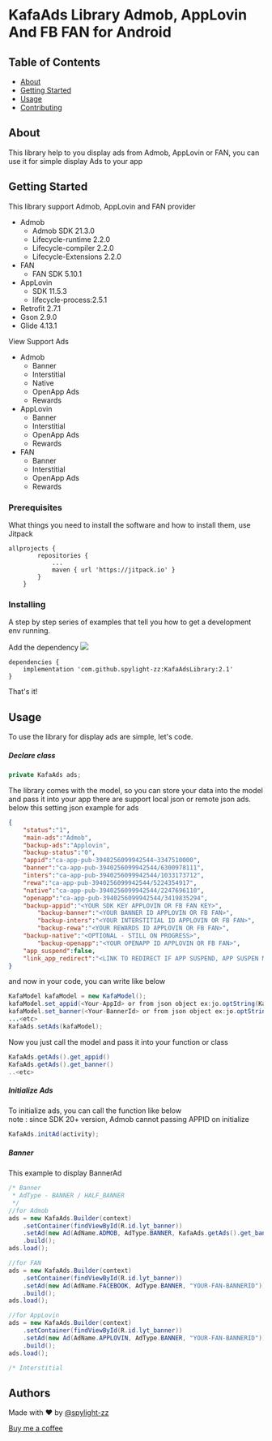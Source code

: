 # KafaAds Library Admob, AppLovin And FB FAN for Android

## Table of Contents
+ [About](#about)
+ [Getting Started](#getting_started)
+ [Usage](#usage)
+ [Contributing](../CONTRIBUTING.md)

## About
This library help to you display ads from Admob, AppLovin or FAN, you can use it for simple display Ads to your app

## Getting Started
This library support Admob, AppLovin and FAN provider
- Admob
  - Admob SDK 21.3.0
  - Lifecycle-runtime 2.2.0
  - Lifecycle-compiler 2.2.0
  - Lifecycle-Extensions 2.2.0
- FAN
  - FAN SDK 5.10.1
- AppLovin
  - SDK 11.5.3 
  - lifecycle-process:2.5.1
- Retrofit 2.7.1
- Gson 2.9.0
- Glide 4.13.1

View Support Ads
- Admob
  - Banner
  - Interstitial
  - Native
  - OpenApp Ads
  - Rewards
- AppLovin
  - Banner
  - Interstitial
  - OpenApp Ads
  - Rewards
- FAN
  - Banner
  - Interstitial
  - OpenApp Ads
  - Rewards
  
### Prerequisites
What things you need to install the software and how to install them, use Jitpack

```Groove
allprojects {
		repositories {
			...
			maven { url 'https://jitpack.io' }
		}
	}
```
### Installing

A step by step series of examples that tell you how to get a development env running.

Add the dependency
[![](https://jitpack.io/v/spylight-zz/KafaAdsLibrary.svg)](https://jitpack.io/#spylight-zz/KafaAdsLibrary)
```Groove
dependencies {
	implementation 'com.github.spylight-zz:KafaAdsLibrary:2.1'
}
```

That's it!

## Usage
To use the library for display ads are simple, let's code.
##### Declare class
```java
private KafaAds ads;
```
The library comes with the model, so you can store your data into the model and pass it into your app
there are support local json or remote json ads.
below this setting json example for ads
```json
{
	"status":"1",
	"main-ads":"Admob",
	"backup-ads":"Applovin",
	"backup-status":"0",
	"appid":"ca-app-pub-3940256099942544~3347510000",
	"banner":"ca-app-pub-3940256099942544/6300978111",
	"inters":"ca-app-pub-3940256099942544/1033173712",
	"rewa":"ca-app-pub-3940256099942544/5224354917",
	"native":"ca-app-pub-3940256099942544/2247696110",
	"openapp":"ca-app-pub-3940256099942544/3419835294",
	"backup-appid":"<YOUR SDK KEY APPLOVIN OR FB FAN KEY>",
    	"backup-banner":"<YOUR BANNER ID APPLOVIN OR FB FAN>",
    	"backup-inters":"<YOUR INTERSTITIAL ID APPLOVIN OR FB FAN>",
    	"backup-rewa":"<YOUR REWARDS ID APPLOVIN OR FB FAN>",
	"backup-native":"<OPTIONAL - STILL ON PROGRESS>",
    	"backup-openapp":"<YOUR OPENAPP ID APPLOVIN OR FB FAN>",
	"app_suspend":false,
	"link_app_redirect":"<LINK TO REDIRECT IF APP SUSPEND, APP SUSPEN MUST BE SET TO TRUE>"
}
```
and now in your code, you can write like below
```java
KafaModel kafaModel = new KafaModel();
kafaModel.set_appid(<Your-AppId> or from json object ex:jo.optString(KafaConst.APPID));
kafaModel.set_banner(<Your-BannerId> or from json object ex:jo.optString(KafaConst.BANNER));
...<etc>
KafaAds.setAds(kafaModel);
```
Now you just call the model and pass it into your function or class
```java
KafaAds.getAds().get_appid()
KafaAds.getAds().get_banner()
..<etc>
```
##### Initialize Ads
To initialize ads, you can call the function like below<br/>
note : since SDK 20+ version, Admob cannot passing APPID on initialize
```java
KafaAds.initAd(activity);
```
##### Banner
This example to display BannerAd
```java
/* Banner
 * AdType - BANNER / HALF_BANNER
 */
//for Admob 
ads = new KafaAds.Builder(context)
    .setContainer(findViewById(R.id.lyt_banner))
    .setAd(new Ad(AdName.ADMOB, AdType.BANNER, KafaAds.getAds().get_banner()))
    .build();
ads.load();

//for FAN
ads = new KafaAds.Builder(context)
    .setContainer(findViewById(R.id.lyt_banner))
    .setAd(new Ad(AdName.FACEBOOK, AdType.BANNER, "YOUR-FAN-BANNERID"))
    .build();
ads.load();

//for AppLovin
ads = new KafaAds.Builder(context)
    .setContainer(findViewById(R.id.lyt_banner))
    .setAd(new Ad(AdName.APPLOVIN, AdType.BANNER, "YOUR-FAN-BANNERID"))
    .build();
ads.load();

/* Interstitial

```



## Authors
Made with ❤ by [@spylight-zz](https://www.github.com/spylight-zz)

[Buy me a coffee](https://www.buymeacoffee.com/spylight)















